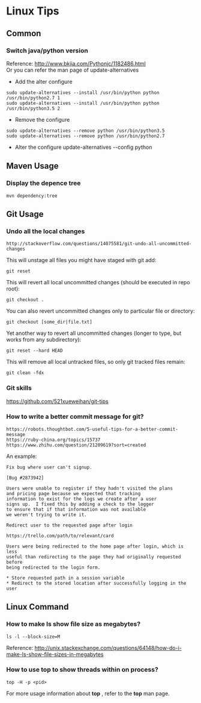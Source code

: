 # Linux Tips


## Common 
###  Switch java/python version

Reference: http://www.bkjia.com/Pythonjc/1182486.html   
Or you can refer the man page of update-alternatives

- Add the alter configure
```
sudo update-alternatives --install /usr/bin/python python /usr/bin/python2.7 1
sudo update-alternatives --install /usr/bin/python python /usr/bin/python3.5 2
```

- Remove the configure
```
sudo update-alternatives --remove python /usr/bin/python3.5
sudo update-alternatives --remove python /usr/bin/python2.7
```

- Alter the configure
  update-alternatives --config python

## Maven Usage

### Display the depence tree

    mvn dependency:tree

## Git Usage

### Undo all the local changes

    http://stackoverflow.com/questions/14075581/git-undo-all-uncommitted-changes


This will unstage all files you might have staged with git add:

    git reset

This will revert all local uncommitted changes (should be executed in repo root):

    git checkout .

You can also revert uncommitted changes only to particular file or directory:

    git checkout [some_dir|file.txt]

Yet another way to revert all uncommitted changes (longer to type, but works from any subdirectory):

    git reset --hard HEAD
This will remove all local untracked files, so only git tracked files remain:

    git clean -fdx

### Git skills

https://github.com/521xueweihan/git-tips    

### How to write a better commit message for git?

    https://robots.thoughtbot.com/5-useful-tips-for-a-better-commit-message
    https://ruby-china.org/topics/15737
    https://www.zhihu.com/question/21209619?sort=created

An example:

```
Fix bug where user can't signup.

[Bug #2873942]

Users were unable to register if they hadn't visited the plans
and pricing page because we expected that tracking
information to exist for the logs we create after a user
signs up.  I fixed this by adding a check to the logger
to ensure that if that information was not available
we weren't trying to write it.
```

```
Redirect user to the requested page after login

https://trello.com/path/to/relevant/card

Users were being redirected to the home page after login, which is less
useful than redirecting to the page they had originally requested before
being redirected to the login form.

* Store requested path in a session variable
* Redirect to the stored location after successfully logging in the user
```


## Linux Command

### How to make ls show file size as megabytes?

    ls -l --block-size=M

Reference: http://unix.stackexchange.com/questions/64148/how-do-i-make-ls-show-file-sizes-in-megabytes


###  How to use top to show threads within on process?

    top -H -p <pid>

For more usage information about __top__ , refer to the __top__ man page.


